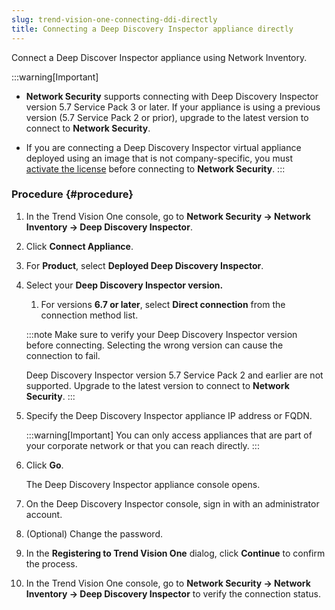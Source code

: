 ```yaml
---
slug: trend-vision-one-connecting-ddi-directly
title: Connecting a Deep Discovery Inspector appliance directly
---
```


Connect a Deep Discover Inspector appliance using Network Inventory.

:::warning[Important]
- **Network Security** supports connecting with Deep Discovery Inspector version 5.7 Service Pack 3 or later. If your appliance is using a previous version (5.7 Service Pack 2 or prior), upgrade to the latest version to connect to **Network Security**.

- If you are connecting a Deep Discovery Inspector virtual appliance deployed using an image that is not company-specific, you must [activate the license](activate-ddi-clp.md) before connecting to **Network Security**.
:::

### Procedure {#procedure}

1.  In the Trend Vision One console, go to **Network Security → Network Inventory → Deep Discovery Inspector**.

2.  Click **Connect Appliance**.

3.  For **Product**, select **Deployed Deep Discovery Inspector**.

4.  Select your **Deep Discovery Inspector version.**

    1.  For versions **6.7 or later**, select **Direct connection** from the connection method list.

    :::note
    Make sure to verify your Deep Discovery Inspector version before connecting. Selecting the wrong version can cause the connection to fail.

    Deep Discovery Inspector version 5.7 Service Pack 2 and earlier are not supported. Upgrade to the latest version to connect to **Network Security**.
    :::

5.  Specify the Deep Discovery Inspector appliance IP address or FQDN.

    :::warning[Important]
    You can only access appliances that are part of your corporate network or that you can reach directly.
    :::

6.  Click **Go**.

    The Deep Discovery Inspector appliance console opens.

7.  On the Deep Discovery Inspector console, sign in with an administrator account.

8.  (Optional) Change the password.

9.  In the **Registering to Trend Vision One** dialog, click **Continue** to confirm the process.

10. In the Trend Vision One console, go to **Network Security → Network Inventory → Deep Discovery Inspector** to verify the connection status.
